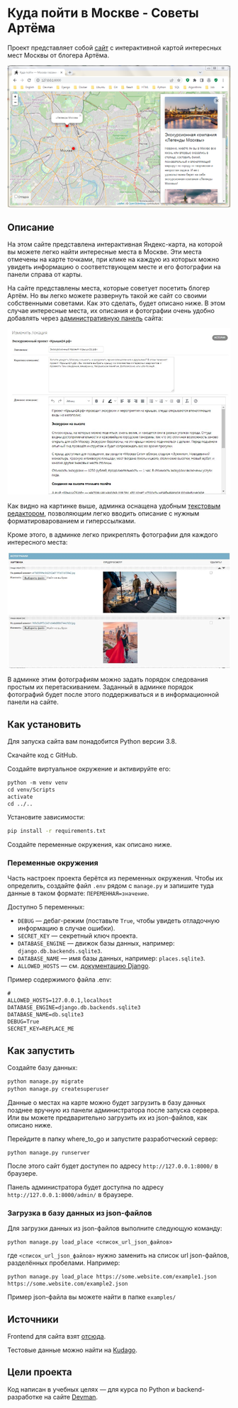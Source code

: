 # Куда пойти в Москве - Советы Артёма

Проект представляет собой [сайт](https://artiomkudago.pythonanywhere.com/) с интерактивной картой интересных мест Москвы от блогера Артёма.

![Картинка с главной страницей сайта](.gitbook/assets/site.png)

## Описание

На этом сайте представлена интерактивная Яндекс-карта, на которой вы можете легко найти интересные места в Москве. Эти места отмечены на карте точками, при клике на каждую из которых можно увидеть информацию о соответствующем месте и его фотографии на панели справа от карты. 

На сайте представлены места, которые советует посетить блогер Артём. Но вы легко можете развернуть такой же сайт со своими собственными советами. Как это сделать, будет описано ниже. В этом случае интересные места, их описания и фотографии очень удобно добавлять через [административную панель](https://artiomkudago.pythonanywhere.com/admin/places/place/) сайта:

![Картинка с админкой сайта](.gitbook/assets/admin.jpg)

Как видно на картинке выше, админка оснащена удобным [текстовым редактором](https://github.com/jazzband/django-tinymce), позволяющим легко вводить описание с нужным форматироварованием и гиперссылками.

Кроме этого, в админке легко прикреплять фотографии для каждого интересного места:

![Картинка с прикреплёнными фотографиями места в админке сайта](.gitbook/assets/photo_in_admin.jpg)

В админке этим фотографиям можно задать порядок следования простым их перетаскиванием. Заданный в админке порядок фотографий будет после этого поддерживаться и в информационной панели на сайте.

## Как установить

Для запуска сайта вам понадобится Python версии 3.8.

Скачайте код с GitHub.

Создайте виртуальное окружение и активируйте его:
```
python -m venv venv
cd venv/Scripts
activate
cd ../..
```

Установите зависимости:

```sh
pip install -r requirements.txt
```

Создайте переменные окружения, как описано ниже.

### Переменные окружения

Часть настроек проекта берётся из переменных окружения. Чтобы их определить, создайте файл `.env` рядом с `manage.py` и запишите туда данные в таком формате: `ПЕРЕМЕННАЯ=значение`.

Доступно 5 переменных:
- `DEBUG` — дебаг-режим (поставьте `True`, чтобы увидеть отладочную информацию в случае ошибки).
- `SECRET_KEY` — секретный ключ проекта.
- `DATABASE_ENGINE` — движок базы данных, например: `django.db.backends.sqlite3`.
- `DATABASE_NAME` — имя базы данных, например: `places.sqlite3`.
- `ALLOWED_HOSTS` — см. [документацию Django](https://docs.djangoproject.com/en/3.1/ref/settings/#allowed-hosts).

Пример содержимого файла .env:
```
#
ALLOWED_HOSTS=127.0.0.1,localhost
DATABASE_ENGINE=django.db.backends.sqlite3
DATABASE_NAME=db.sqlite3
DEBUG=True
SECRET_KEY=REPLACE_ME
```

## Как запустить

Создайте базу данных:

```sh
python manage.py migrate
python manage.py createsuperuser
```

Данные о местах на карте можно будет загрузить в базу данных позднее вручную из панели администратора после запуска сервера. Или вы можете предварительно загрузить их из json-файлов, как описано ниже.

Перейдите в папку where_to_go и запустите разработческий сервер:

```
python manage.py runserver
```

После этого сайт будет доступен по адресу `http://127.0.0.1:8000/` в браузере.

Панель администратора будет доступна по адресу `http://127.0.0.1:8000/admin/` в браузере.

### Загрузка в базу данных из json-файлов

Для загрузки данных из json-файлов выполните следующую команду:
```
python manage.py load_place <список_url_json_файлов>
```
где `<список_url_json_файлов>` нужно заменить на список url json-файлов, разделённых пробелами. Например:
```
python manage.py load_place https://some.website.com/example1.json https://some.website.com/example2.json
```
Пример json-файла вы можете найти в папке `examples/`

## Источники

Frontend для сайта взят [отсюда](https://github.com/devmanorg/where-to-go-frontend/). 

Тестовые данные можно найти на [Kudago](https://kudago.com/msk/).

## Цели проекта

Код написан в учебных целях — для курса по Python и backend-разработке на сайте [Devman](https://dvmn.org). 
